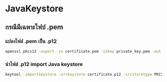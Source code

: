 # JavaKeystore
## กรณีมีเฉพาะไฟบ์ .pem

### แปลงไฟล์ .pem เป็น .p12

```bash
openssl pkcs12 -export -in certificate.pem -inkey private_key.pem -out certificate.p12 -name "your_alias" -password pass:you_password
```

### นำไฟล์ .p12 import Java keystore

```bash
keytool -importkeystore -srckeystore certificate.p12 -srcstoretype PKCS12 -srcalias "your_alis" -destkeystore keystore.jks -deststoretype JKS -deststorepass keystore_password -destalias "your_alias"

```
